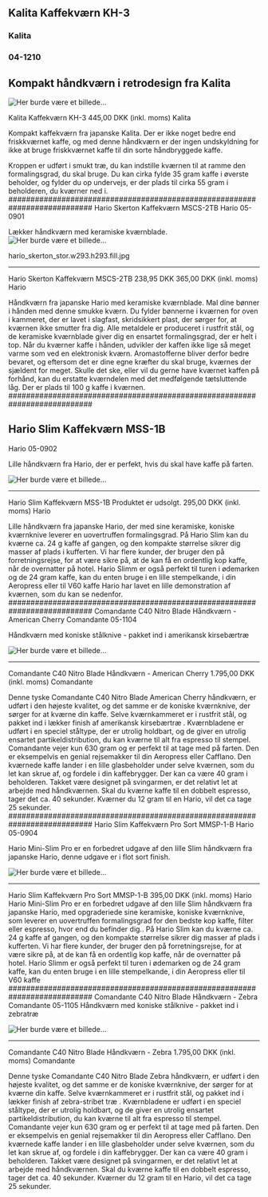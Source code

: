 ## Kalita Kaffekværn KH-3
### Kalita
### 04-1210

## Kompakt håndkværn i retrodesign fra Kalita
![Her burde være et billede...](../Billeder/Produktgrafik/Kalitagrinderkh-3.w293.h293.fill.jpg "Fin kaffekværn!")

Kalita Kaffekværn KH-3
445,00 DKK (inkl. moms)
 Kalita

Kompakt kaffekværn fra japanske Kalita. Der er ikke noget bedre end friskkværnet kaffe, og med denne håndkværn er der ingen undskyldning for ikke at bruge friskkværnet kaffe til din sorte håndbryggede kaffe. 

Kroppen er udført i smukt træ, du kan indstille kværnen til at ramme den formalingsgrad, du skal bruge. Du kan cirka fylde 35 gram kaffe i øverste beholder, og fylder du op undervejs, er der plads til cirka 55 gram i beholderen, du kværner ned i.
###########################################################################
Hario Skerton Kaffekværn MSCS-2TB
Hario
05-0901

Lækker håndkværn med keramiske kværnblade.
![Her burde være et billede...](../Billeder/Produktgrafik/Kalitagrinderkh-3.w293.h293.fill.jpg "Fin kaffekværn!")

hario_skerton_stor.w293.h293.fill.jpg

***************************************************************************
Hario Skerton Kaffekværn MSCS-2TB
238,95 DKK 365,00 DKK
(inkl. moms)
 Hario

Håndkværn fra japanske Hario med keramiske kværnblade.
Mal dine bønner i hånden med denne smukke kværn. Du fylder bønnerne i kværnen for oven i kammeret, der er lavet i slagfast, skridsikkert plast, der sørger for, at kværnen ikke smutter fra dig. Alle metaldele er produceret i rustfrit stål, og de keramiske kværnblade giver dig en ensartet formalingsgrad, der er helt i top.
Når du kværner kaffe i hånden, udvikler der kaffen ikke lige så meget varme som ved en elektronisk kværn. Aromastofferne bliver derfor bedre bevaret, og eftersom det er dine egne kræfter du skal bruge, kværnes der sjældent for meget. Skulle det ske, eller vil du gerne have kværnet kaffen på forhånd, kan du erstatte kværndelen med det medfølgende tætsluttende låg. Der er plads til 100 g kaffe i kværnen.
###########################################################################
## Hario Slim Kaffekværn MSS-1B
Hario
05-0902

Lille håndkværn fra Hario, der er perfekt, hvis du skal have kaffe på farten.

![Her burde være et billede...](../Billeder/Produktgrafik/hario_slim_grinder_stor.w293.h293.fill.jpg "Fin kaffekværn!")

***************************************************************************
Hario Slim Kaffekværn MSS-1B
Produktet er udsolgt.
295,00 DKK
(inkl. moms)
 Hario

Lille håndkværn fra japanske Hario, der med sine keramiske, koniske kværnknive leverer en uovertruffen formalingsgrad. På Hario Slim kan du kværne ca. 24 g kaffe af gangen, og den kompakte størrelse sikrer dig masser af plads i kufferten. Vi har flere kunder, der bruger den på forretningsrejse, for at være sikre på, at de kan få en ordentlig kop kaffe, når de overnatter på hotel. Hario Slimm er også perfekt til turen i ødemarken og de 24 gram kaffe, kan du enten bruge i en lille stempelkande, i din Aeropress eller til V60 kaffe
Hario har lavet en lille demonstration af kværnen, som du kan se nedenfor.
 ###########################################################################
Comandante C40 Nitro Blade Håndkværn - American Cherry
Comandante
05-1104

Håndkværn med koniske stålknive - pakket ind i amerikansk kirsebærtræ

![Her burde være et billede...](../Billeder/Produktgrafik/c40cherry1.w293.h293.fill.jpg "Fin kaffekværn!")

***************************************************************************
Comandante C40 Nitro Blade Håndkværn - American Cherry
1.795,00 DKK
(inkl. moms)
 Comandante

Denne tyske Comandante C40 Nitro Blade American Cherry håndkværn, er udført i den højeste kvalitet, og det samme er de koniske kværnknive, der sørger for at kværne din kaffe. 
Selve kværnkammeret er i rustfrit stål, og pakket ind i lækker finish af amerikansk kirsebærtræ . Kværnbladene er udført i en speciel ståltype, der er utrolig holdbart, og de giver en utrolig ensartet partikeldistribution, du kan kværne til alt fra espresso til stempel.
Comandante vejer kun 630 gram og er perfekt til at tage med på farten. Den er eksempelvis en genial rejsemakker til din Aeropress eller Cafflano. 
Den kværnede kaffe lander i en lille glasbeholder under selve kværnen, som du let kan skrue af, og fordele i din kaffebrygger. Der kan ca være 40 gram i beholderen. Takket være designet på svingarmen, er det relativt let at arbejde med håndkværnen. Skal du kværne kaffe til en dobbelt espresso, tager det ca. 40 sekunder. Kværner du 12 gram til en Hario, vil det ca tage 25 sekunder.
###########################################################################
Hario Slim Kaffekværn Pro Sort MMSP-1-B
Hario
05-0904

Hario Mini-Slim Pro er en forbedret udgave af den lille Slim håndkværn fra japanske Hario, denne udgave er i flot sort finish.

![Her burde være et billede...](../Billeder/Produktgrafik/Hario-Slim-Pro-Black.w293.h293.fill.jpg "Fin kaffekværn!")

***************************************************************************
Hario Slim Kaffekværn Pro Sort MMSP-1-B
395,00 DKK
(inkl. moms)
 Hario
Hario Mini-Slim Pro er en forbedret udgave af den lille Slim håndkværn fra japanske Hario, med opgraderiede sine keramiske, koniske kværnknive, som leverer en uovertruffen formalingsgrad for den bedste kop kaffe, filter eller espresso, hvor end du befinder dig.. På Hario Slim kan du kværne ca. 24 g kaffe af gangen, og den kompakte størrelse sikrer dig masser af plads i kufferten. Vi har flere kunder, der bruger den på forretningsrejse, for at være sikre på, at de kan få en ordentlig kop kaffe, når de overnatter på hotel. Hario Slimm er også perfekt til turen i ødemarken og de 24 gram kaffe, kan du enten bruge i en lille stempelkande, i din Aeropress eller til V60 kaffe
###########################################################################
Comandante C40 Nitro Blade Håndkværn - Zebra
Comandante
05-1105
Håndkværn med koniske stålknive - pakket ind i zebratræ

![Her burde være et billede...](../Billeder/Produktgrafik/comandante-c40-nitro-blade-zebra.w293.h293.fill.jpg "Fin kaffekværn!")

***************************************************************************

Comandante C40 Nitro Blade Håndkværn - Zebra
1.795,00 DKK
(inkl. moms)
 Comandante

Denne tyske Comandante C40 Nitro Blade Zebra håndkværn, er udført i den højeste kvalitet, og det samme er de koniske kværnknive, der sørger for at kværne din kaffe. 
Selve kværnkammeret er i rustfrit stål, og pakket ind i lækker finish af zebra-stribet træ . Kværnbladene er udført i en speciel ståltype, der er utrolig holdbart, og de giver en utrolig ensartet partikeldistribution, du kan kværne til alt fra espresso til stempel.
Comandante vejer kun 630 gram og er perfekt til at tage med på farten. Den er eksempelvis en genial rejsemakker til din Aeropress eller Cafflano. 
Den kværnede kaffe lander i en lille glasbeholder under selve kværnen, som du let kan skrue af, og fordele i din kaffebrygger. Der kan ca være 40 gram i beholderen. Takket være designet på svingarmen, er det relativt let at arbejde med håndkværnen. Skal du kværne kaffe til en dobbelt espresso, tager det ca. 40 sekunder. Kværner du 12 gram til en Hario, vil det ca tage 25 sekunder.
